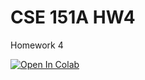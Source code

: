 # CSE 151A HW4

Homework 4

<a target="_blank" href="https://colab.research.google.com/github/ucsd-dse220-f25/hw4">
  <img src="https://colab.research.google.com/assets/colab-badge.svg" alt="Open In Colab"/>
</a>
